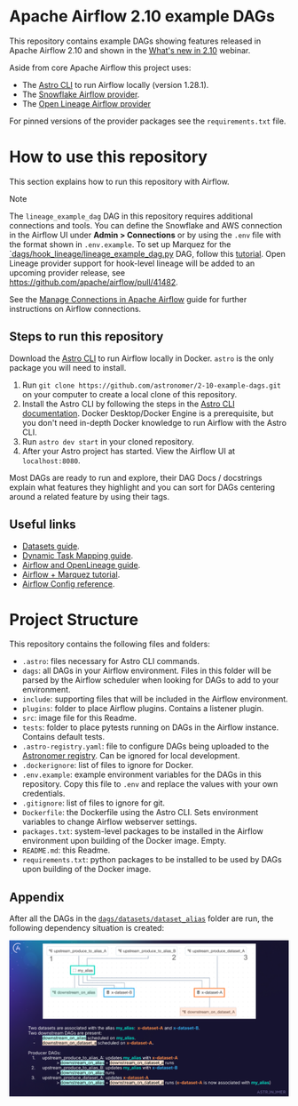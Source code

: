 # Apache Airflow 2.10 example DAGs

This repository contains example DAGs showing features released in Apache Airflow 2.10 and shown in the [What's new in 2.10](https://www.astronomer.io/events/webinars/whats-new-in-airflow-2-10-video/) webinar.

Aside from core Apache Airflow this project uses:
- The [Astro CLI](https://docs.astronomer.io/astro/cli/install-cli) to run Airflow locally (version 1.28.1).
- The [Snowflake Airflow provider](https://registry.astronomer.io/providers/apache-airflow-providers-snowflake/versions/latest).
- The [Open Lineage Airflow provider](https://airflow.apache.org/docs/apache-airflow-providers-openlineage/stable/index.html)

For pinned versions of the provider packages see the `requirements.txt` file.

# How to use this repository

This section explains how to run this repository with Airflow. 

> [!NOTE]  
> The `lineage_example_dag` DAG in this repository requires additional connections and tools. 
> You can define the Snowflake and AWS connection in the Airflow UI under **Admin > Connections** or by using the `.env` file with the format shown in `.env.example`.
> To set up Marquez for the [`dags/hook_lineage/lineage_example_dag.py](dags/hook_lineage/lineage_example_dag.py) DAG, follow this [tutorial](https://www.astronomer.io/docs/learn/marquez).
> Open Lineage provider support for hook-level lineage will be added to an upcoming provider release, see https://github.com/apache/airflow/pull/41482.

See the [Manage Connections in Apache Airflow](https://docs.astronomer.io/learn/connections) guide for further instructions on Airflow connections. 

## Steps to run this repository

Download the [Astro CLI](https://docs.astronomer.io/astro/cli/install-cli) to run Airflow locally in Docker. `astro` is the only package you will need to install.

1. Run `git clone https://github.com/astronomer/2-10-example-dags.git` on your computer to create a local clone of this repository.
2. Install the Astro CLI by following the steps in the [Astro CLI documentation](https://docs.astronomer.io/astro/cli/install-cli). Docker Desktop/Docker Engine is a prerequisite, but you don't need in-depth Docker knowledge to run Airflow with the Astro CLI.
3. Run `astro dev start` in your cloned repository.
4. After your Astro project has started. View the Airflow UI at `localhost:8080`.

Most DAGs are ready to run and explore, their DAG Docs / docstrings explain what features they highlight and you can sort for DAGs centering around a related feature by using their tags.

## Useful links

- [Datasets guide](https://docs.astronomer.io/learn/airflow-datasets).
- [Dynamic Task Mapping guide](https://docs.astronomer.io/learn/dynamic-tasks).
- [Airflow and OpenLineage guide](https://www.astronomer.io/docs/learn/airflow-openlineage/).
- [Airflow + Marquez tutorial](https://www.astronomer.io/docs/learn/marquez).
- [Airflow Config reference](https://airflow.apache.org/docs/apache-airflow/stable/configurations-ref.html).

# Project Structure

This repository contains the following files and folders:

- `.astro`: files necessary for Astro CLI commands.
-  `dags`: all DAGs in your Airflow environment. Files in this folder will be parsed by the Airflow scheduler when looking for DAGs to add to your environment.
- `include`: supporting files that will be included in the Airflow environment.
- `plugins`: folder to place Airflow plugins. Contains a listener plugin.
- `src`: image file for this Readme.
- `tests`: folder to place pytests running on DAGs in the Airflow instance. Contains default tests.
- `.astro-registry.yaml`: file to configure DAGs being uploaded to the [Astronomer registry](https://registry.astronomer.io/). Can be ignored for local development.
- `.dockerignore`: list of files to ignore for Docker.
- `.env.example`: example environment variables for the DAGs in this repository. Copy this file to `.env` and replace the values with your own credentials.
- `.gitignore`: list of files to ignore for git.
- `Dockerfile`: the Dockerfile using the Astro CLI. Sets environment variables to change Airflow webserver settings.
- `packages.txt`: system-level packages to be installed in the Airflow environment upon building of the Docker image. Empty.
- `README.md`: this Readme.
- `requirements.txt`: python packages to be installed to be used by DAGs upon building of the Docker image.

## Appendix

After all the DAGs in the [`dags/datasets/dataset_alias`](dags/datasets/dataset_alias) folder are run, the following dependency situation is created:

![Screenshot of a slide showing the Datasets view for the DAGs in this folder: 1. upstream_produce_to_alias_A updates my_alias with x-dataset-A -> downstream_on_alias + downstream_on_dataset_a runs. 2. upstream_produce_to_alias_B updates my_alias with x-dataset-B -> downstream_on_alias runs. 3. upstream_produce_dataset_A updates x-dataset-A  -> downstream_on_alias + downstream_on_dataset_a runs (x-dataset-A is now associated with my_alias).](src/datasetalias_overview.png)